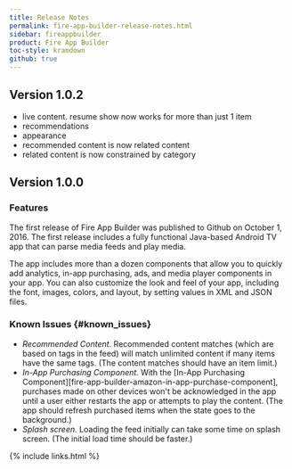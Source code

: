 ```yaml
---
title: Release Notes
permalink: fire-app-builder-release-notes.html
sidebar: fireappbuilder
product: Fire App Builder
toc-style: kramdown
github: true
---
```


## Version 1.0.2

- live content. resume show now works for more than just 1 item
- recommendations
- appearance
- recommended content is now related content
- related content is now constrained by category

## Version 1.0.0

### Features

The first release of Fire App Builder was published to Github on October 1, 2016. The first release includes a fully functional Java-based Android TV app that can parse media feeds and play media.

The app includes more than a dozen components that allow you to quickly add analytics, in-app purchasing, ads, and media player components in your app. You can also customize the look and feel of your app, including the font, images, colors, and layout, by setting values in XML and JSON files.


### Known Issues {#known_issues}

*  *Recommended Content*. Recommended content matches (which are based on tags in the feed) will match unlimited content if many items have the same tags. (The content matches should have an item limit.)
*  *In-App Purchasing Component.* With the [In-App Purchasing Component][fire-app-builder-amazon-in-app-purchase-component], purchases made on other devices won't be acknowledged in the app until a user either restarts the app or attempts to play the content. (The app should refresh purchased items when the state goes to the background.)
*  *Splash screen.* Loading the feed initially can take some time on splash screen. (The initial load time should be faster.)


{% include links.html %}
